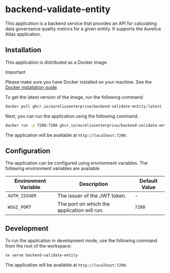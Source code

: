 # backend-validate-entity

This application is a backend service that provides an API for calculating data governance quality metrics for a given enitity. It supports the Aurelius Atlas application.

## Installation

This application is distributed as a Docker image.

> [!IMPORTANT]
> Please make sure you have Docker installed on your machine.
> See the [Docker installation guide](https://docs.docker.com/engine/install/).

To get the latest version of the image, run the following command:

```bash
docker pull ghcr.io/aureliusenterprise/backend-validate-entity:latest
```

Next, you can run the application using the following command:

```bash
docker run -p 7200:7200 ghcr.io/aureliusenterprise/backend-validate-entity:latest
```

The application will be available at `http://localhost:7200`.

## Configuration

The application can be configured using environment variables. The following environment variables are available:

| Environment Variable | Description                                 | Default Value |
| -------------------- | ------------------------------------------- | ------------- |
| `AUTH_ISSUER`        | The issuer of the JWT token.                | -             |
| `WSGI_PORT`          | The port on which the application will run. | `7200`        |

## Development

To run the application in development mode, use the following command from the root of the workspace:

```bash
nx serve backend-validate-entity
```

The application will be available at `http://localhost:7200`.
